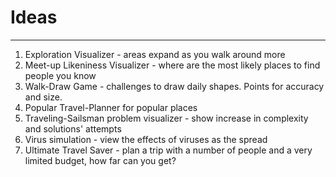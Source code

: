 # Ideas
---
1. Exploration Visualizer - areas expand as you walk around more
2. Meet-up Likeniness Visualizer - where are the most likely places to find people you know
3. Walk-Draw Game - challenges to draw daily shapes.  Points for accuracy and size.
4. Popular Travel-Planner for popular places
5. Traveling-Sailsman problem visualizer - show increase in complexity and solutions' attempts
6. Virus simulation - view the effects of viruses as the spread
7. Ultimate Travel Saver - plan a trip with a number of people and a very limited budget, how far can you get?
